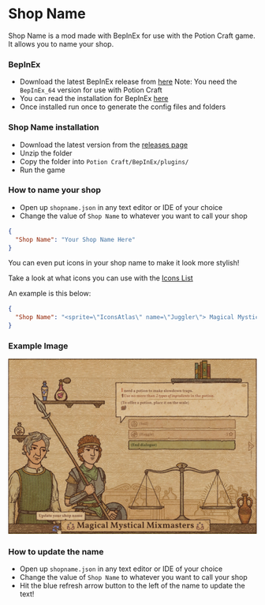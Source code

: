 # Shop Name
Shop Name is a mod made with BepInEx for use with the Potion Craft game. It allows you to name your shop.

### BepInEx
- Download the latest BepInEx release from [here](https://github.com/BepInEx/BepInEx/releases)
Note: You need the `BepInEx_64` version for use with Potion Craft
- You can read the installation for BepInEx [here](https://docs.bepinex.dev/articles/user_guide/installation/index.html)
- Once installed run once to generate the config files and folders

### Shop Name installation
- Download the latest version from the [releases page](https://github.com/MattDeDuck/ShopName/releases)
- Unzip the folder
- Copy the folder into `Potion Craft/BepInEx/plugins/`
- Run the game

### How to name your shop
- Open up `shopname.json` in any text editor or IDE of your choice
- Change the value of `Shop Name` to whatever you want to call your shop

```json
{
  "Shop Name": "Your Shop Name Here"
}

```

You can even put icons in your shop name to make it look more stylish!

Take a look at what icons you can use with the [Icons List](https://github.com/MattDeDuck/ShopName/blob/master/icons.txt)

An example is this below:

```json
{
  "Shop Name": "<sprite=\"IconsAtlas\" name=\"Juggler\"> Magical Mystical Mixmasters <sprite=\"IconsAtlas\" name=\"Juggler\">"
}

```

### Example Image
![Shop Name](https://github.com/MattDeDuck/ShopName/blob/master/images/examplescreen.png?raw=true)


### How to update the name
- Open up `shopname.json` in any text editor or IDE of your choice
- Change the value of `Shop Name` to whatever you want to call your shop
- Hit the blue refresh arrow button to the left of the name to update the text!